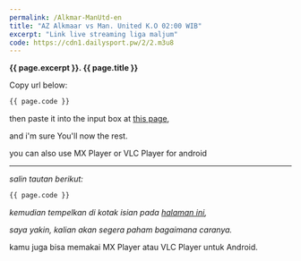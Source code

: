 ```yaml
---
permalink: /Alkmar-ManUtd-en
title: "AZ Alkmaar vs Man. United K.O 02:00 WIB"  
excerpt: "Link live streaming liga maljum"
code: https://cdn1.dailysport.pw/2/2.m3u8
---
```

**{{ page.excerpt }}. {{ page.title }}**

Copy url below:

```html
{{ page.code }}
```

then paste it into the input box at [this page](https://mi.knoacc.org/online-m3u8-player),

and i'm sure You'll now the rest.

you can also use MX Player or VLC Player for android

----

_salin tautan berikut:_

```html
{{ page.code }}
```

_kemudian tempelkan di kotak isian pada [halaman ini](https://mi.knoacc.org/online-m3u8-player),_

_saya yakin, kalian akan segera paham bagaimana caranya._

kamu juga bisa memakai MX Player atau VLC Player untuk Android.

